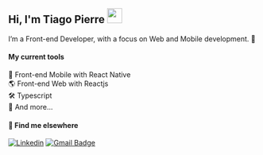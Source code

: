 ## Hi, I'm Tiago Pierre <img src="https://media.giphy.com/media/hvRJCLFzcasrR4ia7z/giphy.gif" width="30" >

I’m a Front-end Developer, with a focus on Web and Mobile development. 🚀

#### My current tools 
📲 Front-end Mobile with React Native  
🌎 Front-end Web with Reactjs  
🛠️ Typescript  
🧰 And more...  

#### 💬 Find me elsewhere

[![Linkedin](https://img.shields.io/badge/-Tiago%20Pierre-00875f?style=flat&labelColor=00875&logo=Linkedin&Color=white)](https://www.linkedin.com/in/devpierre/)
[![Gmail Badge](https://img.shields.io/badge/-tiago_pierre@outlook.com-00875f?style=flat&logo=Gmail&logoColor=white&link=mailto:tiagopierre.dev@icloud.com)](mailto:tiagopierre.dev@icloud.com)

